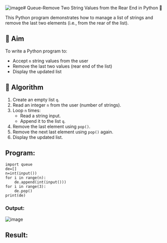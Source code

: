 ![image](https://github.com/user-attachments/assets/de8f4f8f-80e4-46c2-a20b-5c2dafbc5b39)# Queue-Remove Two String Values from the Rear End in Python 🧵

This Python program demonstrates how to manage a list of strings and remove the last two elements (i.e., from the rear of the list).

## 🎯 Aim

To write a Python program to:
- Accept `n` string values from the user
- Remove the last two values (rear end of the list)
- Display the updated list

## 🧠 Algorithm

1. Create an empty list `q`.
2. Read an integer `n` from the user (number of strings).
3. Loop `n` times:
   - Read a string input.
   - Append it to the list `q`.
4. Remove the last element using `pop()`.
5. Remove the next last element using `pop()` again.
6. Display the updated list.

##  Program:
```
import queue
de=[]
n=int(input())
for i in range(n):
    de.append(int(input()))
for i in range(3):
    de.pop()
print(de)
```


### Output:
![image](https://github.com/user-attachments/assets/ec15b30b-ece1-453c-87fa-f3e731eaab8e)


## Result:
